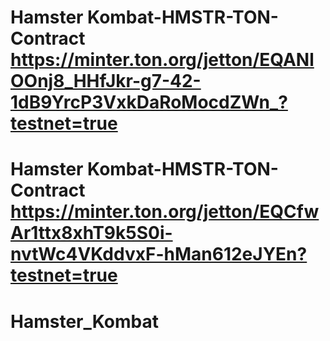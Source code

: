 # Hamster Kombat-HMSTR-TON-Contract https://minter.ton.org/jetton/EQANlOOnj8_HHfJkr-g7-42-1dB9YrcP3VxkDaRoMocdZWn_?testnet=true
# Hamster Kombat-HMSTR-TON-Contract https://minter.ton.org/jetton/EQCfwAr1ttx8xhT9k5S0i-nvtWc4VKddvxF-hMan612eJYEn?testnet=true
# Hamster_Kombat
